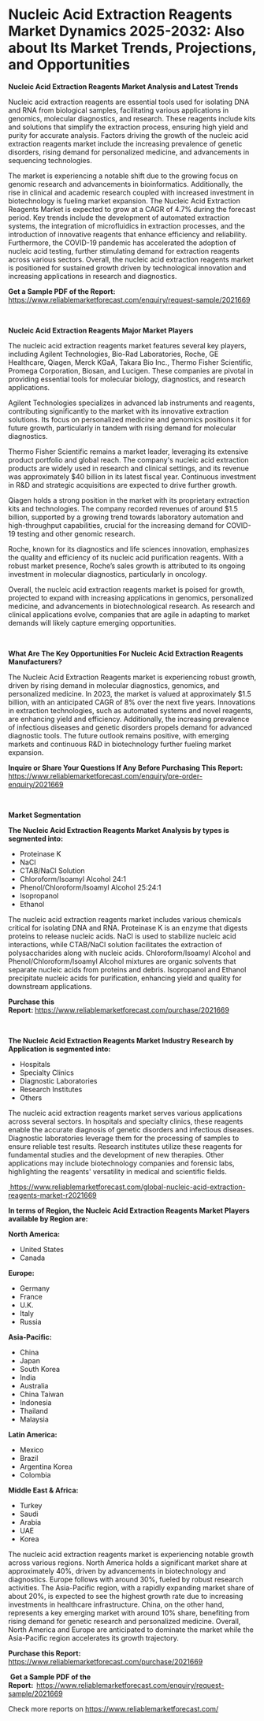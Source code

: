 <p><h1>Nucleic Acid Extraction Reagents Market Dynamics 2025-2032: Also about Its Market Trends, Projections, and Opportunities</h1></p><p><strong>Nucleic Acid Extraction Reagents Market Analysis and Latest Trends</strong></p>
<p><p>Nucleic acid extraction reagents are essential tools used for isolating DNA and RNA from biological samples, facilitating various applications in genomics, molecular diagnostics, and research. These reagents include kits and solutions that simplify the extraction process, ensuring high yield and purity for accurate analysis. Factors driving the growth of the nucleic acid extraction reagents market include the increasing prevalence of genetic disorders, rising demand for personalized medicine, and advancements in sequencing technologies.</p><p>The market is experiencing a notable shift due to the growing focus on genomic research and advancements in bioinformatics. Additionally, the rise in clinical and academic research coupled with increased investment in biotechnology is fueling market expansion. The Nucleic Acid Extraction Reagents Market is expected to grow at a CAGR of 4.7% during the forecast period. Key trends include the development of automated extraction systems, the integration of microfluidics in extraction processes, and the introduction of innovative reagents that enhance efficiency and reliability. Furthermore, the COVID-19 pandemic has accelerated the adoption of nucleic acid testing, further stimulating demand for extraction reagents across various sectors. Overall, the nucleic acid extraction reagents market is positioned for sustained growth driven by technological innovation and increasing applications in research and diagnostics.</p></p>
<p><strong>Get a Sample PDF of the Report:&nbsp;</strong> <a href="https://www.reliablemarketforecast.com/enquiry/request-sample/2021669?utm_campaign=3352&utm_medium=2&utm_source=Github&utm_content=ia&utm_term=29032025&utm_id=nucleic-acid-extraction-reagents">https://www.reliablemarketforecast.com/enquiry/request-sample/2021669</a></p>
<p>&nbsp;</p>
<p><strong>Nucleic Acid Extraction Reagents Major Market Players</strong></p>
<p><p>The nucleic acid extraction reagents market features several key players, including Agilent Technologies, Bio-Rad Laboratories, Roche, GE Healthcare, Qiagen, Merck KGaA, Takara Bio Inc., Thermo Fisher Scientific, Promega Corporation, Biosan, and Lucigen. These companies are pivotal in providing essential tools for molecular biology, diagnostics, and research applications.</p><p>Agilent Technologies specializes in advanced lab instruments and reagents, contributing significantly to the market with its innovative extraction solutions. Its focus on personalized medicine and genomics positions it for future growth, particularly in tandem with rising demand for molecular diagnostics.</p><p>Thermo Fisher Scientific remains a market leader, leveraging its extensive product portfolio and global reach. The company's nucleic acid extraction products are widely used in research and clinical settings, and its revenue was approximately $40 billion in its latest fiscal year. Continuous investment in R&D and strategic acquisitions are expected to drive further growth.</p><p>Qiagen holds a strong position in the market with its proprietary extraction kits and technologies. The company recorded revenues of around $1.5 billion, supported by a growing trend towards laboratory automation and high-throughput capabilities, crucial for the increasing demand for COVID-19 testing and other genomic research.</p><p>Roche, known for its diagnostics and life sciences innovation, emphasizes the quality and efficiency of its nucleic acid purification reagents. With a robust market presence, Roche’s sales growth is attributed to its ongoing investment in molecular diagnostics, particularly in oncology.</p><p>Overall, the nucleic acid extraction reagents market is poised for growth, projected to expand with increasing applications in genomics, personalized medicine, and advancements in biotechnological research. As research and clinical applications evolve, companies that are agile in adapting to market demands will likely capture emerging opportunities.</p></p>
<p>&nbsp;</p>
<p><strong>What Are The Key Opportunities For Nucleic Acid Extraction Reagents Manufacturers?</strong></p>
<p><p>The Nucleic Acid Extraction Reagents market is experiencing robust growth, driven by rising demand in molecular diagnostics, genomics, and personalized medicine. In 2023, the market is valued at approximately $1.5 billion, with an anticipated CAGR of 8% over the next five years. Innovations in extraction technologies, such as automated systems and novel reagents, are enhancing yield and efficiency. Additionally, the increasing prevalence of infectious diseases and genetic disorders propels demand for advanced diagnostic tools. The future outlook remains positive, with emerging markets and continuous R&D in biotechnology further fueling market expansion.</p></p>
<p><strong>Inquire or Share Your Questions If Any Before Purchasing This Report:</strong> <a href="https://www.reliablemarketforecast.com/enquiry/pre-order-enquiry/2021669?utm_campaign=3352&utm_medium=2&utm_source=Github&utm_content=ia&utm_term=29032025&utm_id=nucleic-acid-extraction-reagents">https://www.reliablemarketforecast.com/enquiry/pre-order-enquiry/2021669</a></p>
<p>&nbsp;</p>
<p><strong>Market Segmentation</strong></p>
<p><strong>The Nucleic Acid Extraction Reagents Market Analysis by types is segmented into:</strong></p>
<p><ul><li>Proteinase K</li><li>NaCl</li><li>CTAB/NaCl Solution</li><li>Chloroform/Isoamyl Alcohol 24:1</li><li>Phenol/Chloroform/Isoamyl Alcohol 25:24:1</li><li>Isopropanol</li><li>Ethanol</li></ul></p>
<p><p>The nucleic acid extraction reagents market includes various chemicals critical for isolating DNA and RNA. Proteinase K is an enzyme that digests proteins to release nucleic acids. NaCl is used to stabilize nucleic acid interactions, while CTAB/NaCl solution facilitates the extraction of polysaccharides along with nucleic acids. Chloroform/Isoamyl Alcohol and Phenol/Chloroform/Isoamyl Alcohol mixtures are organic solvents that separate nucleic acids from proteins and debris. Isopropanol and Ethanol precipitate nucleic acids for purification, enhancing yield and quality for downstream applications.</p></p>
<p><strong>Purchase this Report:&nbsp;</strong><a href="https://www.reliablemarketforecast.com/purchase/2021669?utm_campaign=3352&utm_medium=2&utm_source=Github&utm_content=ia&utm_term=29032025&utm_id=nucleic-acid-extraction-reagents">https://www.reliablemarketforecast.com/purchase/2021669</a></p>
<p>&nbsp;</p>
<p><strong>The Nucleic Acid Extraction Reagents Market Industry Research by Application is segmented into:</strong></p>
<p><ul><li>Hospitals</li><li>Specialty Clinics</li><li>Diagnostic Laboratories</li><li>Research Institutes</li><li>Others</li></ul></p>
<p><p>The nucleic acid extraction reagents market serves various applications across several sectors. In hospitals and specialty clinics, these reagents enable the accurate diagnosis of genetic disorders and infectious diseases. Diagnostic laboratories leverage them for the processing of samples to ensure reliable test results. Research institutes utilize these reagents for fundamental studies and the development of new therapies. Other applications may include biotechnology companies and forensic labs, highlighting the reagents' versatility in medical and scientific fields.</p></p>
<p><a href="https://www.reliablemarketforecast.com/global-nucleic-acid-extraction-reagents-market-r2021669?utm_campaign=3352&utm_medium=2&utm_source=Github&utm_content=ia&utm_term=29032025&utm_id=nucleic-acid-extraction-reagents">&nbsp;https://www.reliablemarketforecast.com/global-nucleic-acid-extraction-reagents-market-r2021669</a></p>
<p><strong>In terms of Region, the Nucleic Acid Extraction Reagents Market Players available by Region are:</strong></p>
<p>
    <p> <strong> North America: </strong>
        <ul>
            <li>United States</li>
            <li>Canada</li>
        </ul>
        </p> 
    <p> <strong> Europe: </strong>
        <ul>
            <li>Germany</li>
            <li>France</li>
            <li>U.K.</li>
            <li>Italy</li>
            <li>Russia</li>
        </ul>
        </p> 
    <p> <strong> Asia-Pacific: </strong>
        <ul>
            <li>China</li>
            <li>Japan</li>
            <li>South Korea</li>
            <li>India</li>
            <li>Australia</li>
            <li>China Taiwan</li>
            <li>Indonesia</li>
            <li>Thailand</li>
            <li>Malaysia</li>
        </ul>
        </p> 
    <p> <strong> Latin America: </strong>
        <ul>
            <li>Mexico</li>
            <li>Brazil</li>
            <li>Argentina Korea</li>
            <li>Colombia</li>
        </ul>
        </p> 
    <p> <strong> Middle East & Africa: </strong>
        <ul>
            <li>Turkey</li>
            <li>Saudi</li>
            <li>Arabia</li>
            <li>UAE</li>
            <li>Korea</li>
        </ul>
    </p>
    </p>
<p><p>The nucleic acid extraction reagents market is experiencing notable growth across various regions. North America holds a significant market share at approximately 40%, driven by advancements in biotechnology and diagnostics. Europe follows with around 30%, fueled by robust research activities. The Asia-Pacific region, with a rapidly expanding market share of about 20%, is expected to see the highest growth rate due to increasing investments in healthcare infrastructure. China, on the other hand, represents a key emerging market with around 10% share, benefiting from rising demand for genetic research and personalized medicine. Overall, North America and Europe are anticipated to dominate the market while the Asia-Pacific region accelerates its growth trajectory.</p></p>
<p><strong>Purchase this Report: </strong><a href="https://www.reliablemarketforecast.com/purchase/2021669?utm_campaign=3352&utm_medium=2&utm_source=Github&utm_content=ia&utm_term=29032025&utm_id=nucleic-acid-extraction-reagents">https://www.reliablemarketforecast.com/purchase/2021669</a></p>
<p>&nbsp;<strong>Get a Sample PDF of the Report:&nbsp;&nbsp;</strong><a href="https://www.reliablemarketforecast.com/enquiry/request-sample/2021669?utm_campaign=3352&utm_medium=2&utm_source=Github&utm_content=ia&utm_term=29032025&utm_id=nucleic-acid-extraction-reagents">https://www.reliablemarketforecast.com/enquiry/request-sample/2021669</a></p>
<p><strong></strong></p>
<p>Check more reports on <a href="https://www.reliablemarketforecast.com/?utm_campaign=3352&utm_medium=2&utm_source=Github&utm_content=ia&utm_term=29032025&utm_id=nucleic-acid-extraction-reagents">https://www.reliablemarketforecast.com/</a></p>